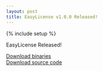 ```yaml
---
layout: post
title: EasyLicense v1.0.0 Released!
---
```

{% include setup %}

EasyLicense Released! 

<div class="well well-lg">
  <div class="row">
    <div class="col-md-6 text-center">
      <a class="btn btn-primary btn-lg" role="button" href="https://github.com/easyHelper/easylicense">Download binaries</a>
    </div>
    <div class="col-md-6 text-center">
      <a class="btn btn-primary btn-lg" role="button" href="https://github.com/easyHelper/easylicense">Download source code</a>
    </div>
  </div>
</div>
